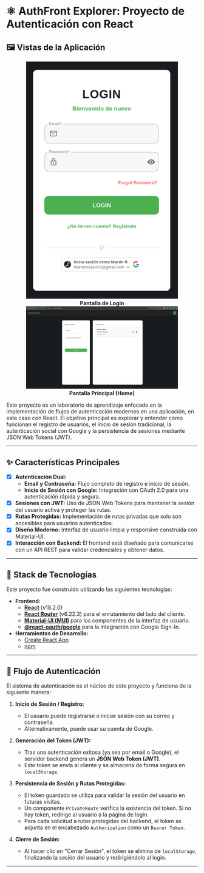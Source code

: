 # ⚛️ AuthFront Explorer: Proyecto de Autenticación con React

## 🖼️ Vistas de la Aplicación

<div align="center">
    <img src="public/image01.png" alt="Login Page" width="400"/>
    <br/>
    <b>Pantalla de Login</b>
</div>

<div align="center">
    <img src="public/image02.png" alt="Home Page" width="400"/>
    <br/>
    <b>Pantalla Principal (Home)</b>
</div>

Este proyecto es un laboratorio de aprendizaje enfocado en la implementación de flujos de autenticación modernos en una aplicación, en este caso con React. El objetivo principal es explorar y entender cómo funcionan el registro de usuarios, el inicio de sesión tradicional, la autenticación social con Google y la persistencia de sesiones mediante JSON Web Tokens (JWT).

---

## ✨ Características Principales

-   [x] **Autenticación Dual:**
    -   **Email y Contraseña:** Flujo completo de registro e inicio de sesión.
    -   **Inicio de Sesión con Google:** Integración con OAuth 2.0 para una autenticación rápida y segura.
-   [x] **Sesiones con JWT:** Uso de JSON Web Tokens para mantener la sesión del usuario activa y proteger las rutas.
-   [x] **Rutas Protegidas:** Implementación de rutas privadas que solo son accesibles para usuarios autenticados.
-   [x] **Diseño Moderno:** Interfaz de usuario limpia y responsive construida con Material-UI.
-   [x] **Interacción con Backend:** El frontend está diseñado para comunicarse con un API REST para validar credenciales y obtener datos.

---

## 🚀 Stack de Tecnologías

Este proyecto fue construido utilizando las siguientes tecnologías:

-   **Frontend:**
    -   [**React**](https://reactjs.org/) (v18.2.0)
    -   [**React Router**](https://reactrouter.com/) (v6.22.3) para el enrutamiento del lado del cliente.
    -   [**Material-UI (MUI)**](https://mui.com/) para los componentes de la interfaz de usuario.
    -   [**@react-oauth/google**](https://www.npmjs.com/package/@react-oauth/google) para la integración con Google Sign-In.
-   **Herramientas de Desarrollo:**
    -   [Create React App](https://create-react-app.dev/)
    -   [npm](https://www.npmjs.com/)

---

## 🔐 Flujo de Autenticación

El sistema de autenticación es el núcleo de este proyecto y funciona de la siguiente manera:

1.  **Inicio de Sesión / Registro:**
    -   El usuario puede registrarse o iniciar sesión con su correo y contraseña.
    -   Alternativamente, puede usar su cuenta de Google.

2.  **Generación del Token (JWT):**
    -   Tras una autenticación exitosa (ya sea por email o Google), el servidor backend genera un **JSON Web Token (JWT)**.
    -   Este token se envía al cliente y se almacena de forma segura en `localStorage`.

3.  **Persistencia de Sesión y Rutas Protegidas:**
    -   El token guardado se utiliza para validar la sesión del usuario en futuras visitas.
    -   Un componente `PrivateRoute` verifica la existencia del token. Si no hay token, redirige al usuario a la página de login.
    -   Para cada solicitud a rutas protegidas del backend, el token se adjunta en el encabezado `Authorization` como un `Bearer Token`.

4.  **Cierre de Sesión:**
    -   Al hacer clic en "Cerrar Sesión", el token se elimina de `localStorage`, finalizando la sesión del usuario y redirigiéndolo al login.

---